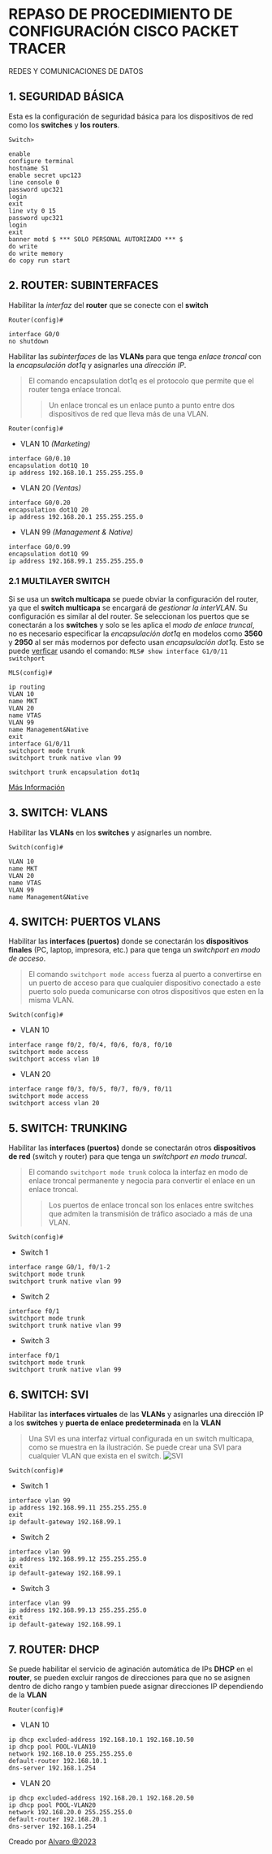 # REPASO DE PROCEDIMIENTO DE CONFIGURACIÓN CISCO PACKET TRACER
REDES Y COMUNICACIONES DE DATOS


## 1. SEGURIDAD BÁSICA

Esta es la configuración de seguridad básica para los dispositivos de red como los **switches** y **los routers**.

`Switch>`
```
enable
configure terminal
hostname S1
enable secret upc123
line console 0
password upc321
login
exit
line vty 0 15
password upc321
login
exit
banner motd $ *** SOLO PERSONAL AUTORIZADO *** $
do write
do write memory
do copy run start
```


## 2. ROUTER: SUBINTERFACES

Habilitar la *interfaz* del **router** que se conecte con el **switch**

`Router(config)#`
```
interface G0/0
no shutdown
```

Habilitar las *subinterfaces* de las **VLANs** para que tenga *enlace troncal* con la *encapsulación dot1q* y asignarles una *dirección IP*.

> El comando encapsulation dot1q es el protocolo que permite que el router tenga enlace troncal.
>> Un enlace troncal es un enlace punto a punto entre dos dispositivos de red que lleva más de una VLAN.

`Router(config)#`

* VLAN 10 *(Marketing)*
```
interface G0/0.10
encapsulation dot1Q 10
ip address 192.168.10.1 255.255.255.0
```

* VLAN 20 *(Ventas)*
```
interface G0/0.20
encapsulation dot1Q 20
ip address 192.168.20.1 255.255.255.0
```

* VLAN 99 *(Management & Native)*
```
interface G0/0.99
encapsulation dot1Q 99
ip address 192.168.99.1 255.255.255.0
```

### 2.1 MULTILAYER SWITCH

Si se usa un **switch multicapa** se puede obviar la configuración del router, ya que el **switch multicapa** se encargará de *gestionar la interVLAN*. Su configuración es similar al del router. Se seleccionan los puertos que se conectarán a los **switches** y solo se les aplica el *modo de enlace truncal*, no es necesario especificar la *encapsulación dot1q* en modelos como **3560** y **2950** al ser más modernos por defecto usan *encapsulación dot1q*. Esto se puede [verficar](https://community.cisco.com/t5/switching/multilayer-switch-rejects-the-command-quot-switchport-trunk/td-p/4663969) usando el comando: `MLS# show interface G1/0/11 switchport`

`MLS(config)#`

```
ip routing
VLAN 10
name MKT
VLAN 20
name VTAS
VLAN 99
name Management&Native
exit
interface G1/0/11
switchport mode trunk
switchport trunk native vlan 99

switchport trunk encapsulation dot1q
```

[Más Información](https://www.comparitech.com/net-admin/inter-vlan-routing-configuration/)


## 3. SWITCH: VLANS

Habilitar las **VLANs** en los **switches** y asignarles un nombre.

`Switch(config)#`
```
VLAN 10
name MKT
VLAN 20
name VTAS
VLAN 99
name Management&Native
```


## 4. SWITCH: PUERTOS VLANS

Habilitar las **interfaces (puertos)** donde se conectarán los **dispositivos finales** (PC, laptop, impresora, etc.) para que tenga un *switchport en modo de acceso*.

> El comando `switchport mode access` fuerza al puerto a convertirse en un puerto de acceso para que cualquier dispositivo conectado a este puerto solo pueda comunicarse con otros dispositivos que esten en la misma VLAN.

`Switch(config)#`

* VLAN 10
```
interface range f0/2, f0/4, f0/6, f0/8, f0/10
switchport mode access
switchport access vlan 10
```

* VLAN 20
```
interface range f0/3, f0/5, f0/7, f0/9, f0/11
switchport mode access
switchport access vlan 20
```


## 5. SWITCH: TRUNKING

Habilitar las **interfaces (puertos)** donde se conectarán otros **dispositivos de red** (switch y router) para que tenga un *switchport en modo truncal*.

> El comando `switchport mode trunk` coloca la interfaz en modo de enlace troncal permanente y negocia para convertir el enlace en un enlace troncal.
>> Los puertos de enlace troncal son los enlaces entre switches que admiten la transmisión de tráfico asociado a más de una VLAN.

`Switch(config)#`

* Switch 1
```
interface range G0/1, f0/1-2
switchport mode trunk
switchport trunk native vlan 99
```

* Switch 2
```
interface f0/1
switchport mode trunk
switchport trunk native vlan 99
```

* Switch 3
```
interface f0/1
switchport mode trunk
switchport trunk native vlan 99
```


## 6. SWITCH: SVI

Habilitar las **interfaces virtuales** de las **VLANs** y asignarles una dirección IP a los **switches** y **puerta de enlace predeterminada** en la **VLAN**

> Una SVI es una interfaz virtual configurada en un switch multicapa, como se muestra en la ilustración. Se puede crear una SVI para cualquier VLAN que exista en el switch.
> ![SVI](https://i.imgur.com/IxO07EM.png)

`Switch(config)#`

* Switch 1
```
interface vlan 99
ip address 192.168.99.11 255.255.255.0
exit
ip default-gateway 192.168.99.1
```

* Switch 2
```
interface vlan 99
ip address 192.168.99.12 255.255.255.0
exit
ip default-gateway 192.168.99.1
```

* Switch 3
```
interface vlan 99
ip address 192.168.99.13 255.255.255.0
exit
ip default-gateway 192.168.99.1
```


## 7. ROUTER: DHCP

Se puede habilitar el servicio de aginación automática de IPs **DHCP** en el **router**, se pueden excluir rangos de direcciones para que no se asignen dentro de dicho rango y tambíen puede asignar direcciones IP dependiendo de la **VLAN**

`Router(config)#`

* VLAN 10
```
ip dhcp excluded-address 192.168.10.1 192.168.10.50
ip dhcp pool POOL-VLAN10
network 192.168.10.0 255.255.255.0
default-router 192.168.10.1
dns-server 192.168.1.254
```

* VLAN 20
```
ip dhcp excluded-address 192.168.20.1 192.168.20.50
ip dhcp pool POOL-VLAN20
network 192.168.20.0 255.255.255.0
default-router 192.168.20.1
dns-server 192.168.1.254
```



Creado por [Alvaro @2023](https://github.com/Haisha10)

